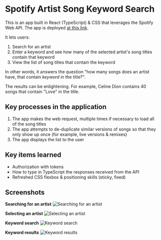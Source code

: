 # Spotify Artist Song Keyword Search

This is an app built in React (TypeScript) & CSS that leverages the Spotify Web API. The app is deployed [at this link](https://spotify-song-keyword-search.vercel.app/).   

It lets users: 
1. Search for an artist
2. Enter a keyword and see how many of the selected artist's song titles contain that keyword
3. View the list of song titles that contain the keyword
  
In other words, it answers the question "how many songs does an artist have, that contain *keyword* in the title?". 

The results can be enlightening. For example, Celine Dion contains 40 songs that contain "Love" in the title. 

## Key processes in the application
1. The app makes the web request, multiple times if necessary to load all of the song titles
2. The app attempts to de-duplicate similar versions of songs so that they only show up once (for example, live versions & remixes)
3. The app displays the list to the user

## Key items learned
- Authorization with tokens
- How to type in TypeScript the responses received from the API
- Refreshed CSS flexbox & positioning skills (sticky, fixed)

## Screenshots
**Searching for an artist**
![Searching for an artist](https://github.com/adamawalters/spotify/blob/main/screenshots/artist-search.png)

**Selecting an artist**
![Selecting an artist](https://github.com/adamawalters/spotify/blob/main/screenshots/artist-selection.png)

**Keyword search**
![Keyword search](https://github.com/adamawalters/spotify/blob/main/screenshots/keyword-search.png)

**Keyword results**
![Keyword results](https://github.com/adamawalters/spotify/blob/main/screenshots/keyword-results.png)

